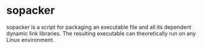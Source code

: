# sopacker
sopacker is a script for packaging an executable file and all its dependent dynamic link libraries. The resulting executable can theoretically run on any Linux environment.
